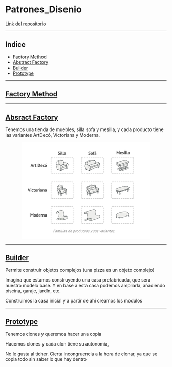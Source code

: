 # Patrones_Disenio

[Link del repositorio](https://github.com/rnoguer22/Patrones_Disenio.git)

---

## Indice

- [Factory Method](#1)
- [Abstract Factory](#2)
- [Builder](#3)
- [Prototype](#4)

---

## <a name="1" href="FactoryMethod/factorymethod.py">Factory Method</a>

---

## <a name="2" href="AbstractFactory/abstractfactory.py">Absract Factory</a>

Tenemos una tienda de muebles, silla sofa y mesilla, y cada producto tiene las variantes ArtDecó, Victoriana y Moderna.

<p align="center">
  <img src="https://github.com/rnoguer22/Patrones_Disenio/blob/main/img/Abstract%20Factory.PNG" width=400px height=auto>
</p>

---

## <a name="3" href="Builder/builder.py">Builder</a>

Permite construir objetos complejos (una pizza es un objeto complejo)

Imagina que estamos construyendo una casa prefabricada, que sera nuestro modelo base. Y en base a esta casa podemos ampliarla, añadiendo piscina, garaje, jardín, etc.

Construimos la casa inicial y a partir de ahi creamos los modulos

---

## <a name="4" href="Prototype/prototype.py">Prototype</a>

Tenemos clones y queremos hacer una copia

Hacemos clones y cada clon tiene su autonomia, 

No le gusta al ticher. Cierta incongruencia a la hora de clonar, ya que se copia todo sin saber lo que hay dentro
